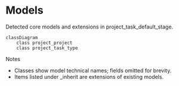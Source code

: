 # Models

Detected core models and extensions in project_task_default_stage.

```mermaid
classDiagram
    class project_project
    class project_task_type
```

Notes
- Classes show model technical names; fields omitted for brevity.
- Items listed under _inherit are extensions of existing models.
